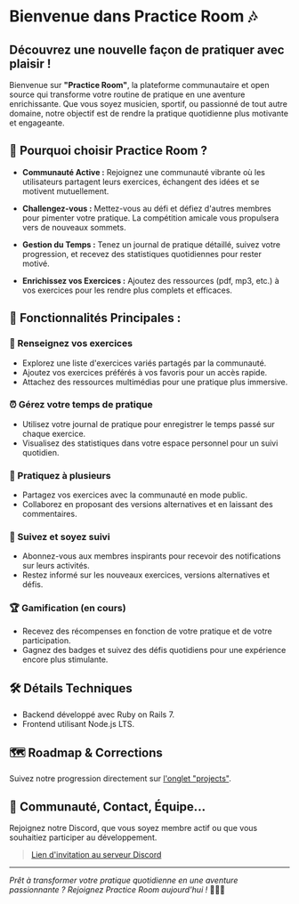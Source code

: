 # Bienvenue dans **Practice Room** 🎶

## Découvrez une nouvelle façon de pratiquer avec plaisir !

Bienvenue sur **"Practice Room"**, la plateforme communautaire et open source qui transforme votre routine de pratique en une aventure enrichissante. Que vous soyez musicien, sportif, ou passionné de tout autre domaine, notre objectif est de rendre la pratique quotidienne plus motivante et engageante.

## 🚀 Pourquoi choisir Practice Room ?

- **Communauté Active :** Rejoignez une communauté vibrante où les utilisateurs partagent leurs exercices, échangent des idées et se motivent mutuellement.

- **Challengez-vous :** Mettez-vous au défi et défiez d'autres membres pour pimenter votre pratique. La compétition amicale vous propulsera vers de nouveaux sommets.

- **Gestion du Temps :** Tenez un journal de pratique détaillé, suivez votre progression, et recevez des statistiques quotidiennes pour rester motivé.

- **Enrichissez vos Exercices :** Ajoutez des ressources (pdf, mp3, etc.) à vos exercices pour les rendre plus complets et efficaces.

## 🌟 Fonctionnalités Principales :

### 🎵 Renseignez vos exercices

- Explorez une liste d'exercices variés partagés par la communauté.
- Ajoutez vos exercices préférés à vos favoris pour un accès rapide.
- Attachez des ressources multimédias pour une pratique plus immersive.

### ⏰ Gérez votre temps de pratique

- Utilisez votre journal de pratique pour enregistrer le temps passé sur chaque exercice.
- Visualisez des statistiques dans votre espace personnel pour un suivi quotidien.

### 🤝 Pratiquez à plusieurs

- Partagez vos exercices avec la communauté en mode public.
- Collaborez en proposant des versions alternatives et en laissant des commentaires.

### 🔔 Suivez et soyez suivi

- Abonnez-vous aux membres inspirants pour recevoir des notifications sur leurs activités.
- Restez informé sur les nouveaux exercices, versions alternatives et défis.

### 🏆 Gamification (en cours)

- Recevez des récompenses en fonction de votre pratique et de votre participation.
- Gagnez des badges et suivez des défis quotidiens pour une expérience encore plus stimulante.

## 🛠️ Détails Techniques

- Backend développé avec Ruby on Rails 7.
- Frontend utilisant Node.js LTS.

## 🗺️ Roadmap & Corrections

Suivez notre progression directement sur [l'onglet "projects"](https://github.com/syl-p/practice-room/projects/1).

## 👋 Communauté, Contact, Équipe...

Rejoignez notre Discord, que vous soyez membre actif ou que vous souhaitiez participer au développement.

> [Lien d'invitation au serveur Discord](https://discord.gg/8vCbhQUK7M)

---

*Prêt à transformer votre pratique quotidienne en une aventure passionnante ? Rejoignez Practice Room aujourd'hui !* 🎸🏋️‍♂️
